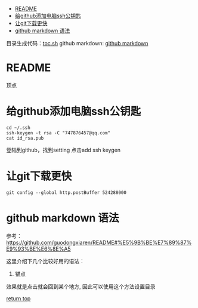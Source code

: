 <!--ts-->
* [README](#readme)
* [给github添加电脑ssh公钥匙](#给github添加电脑ssh公钥匙)
* [让git下载更快](#让git下载更快)
* [github markdown 语法](#github-markdown-语法)

<!-- Added by: mikizhu, at: 2021年 6月 3日 星期四 13时28分32秒 CST -->

<!--te-->

目录生成代码：[toc.sh](./toc.sh)
github markdown: [github markdown](https://docs.github.com/cn/github/writing-on-github/getting-started-with-writing-and-formatting-on-github/basic-writing-and-formatting-syntax)

# README

  顶点

# 给github添加电脑ssh公钥匙
```
cd ~/.ssh
ssh-keygen -t rsa -C "747876457@qq.com"
cat id_rsa.pub
```
登陆到github，找到setting 点击add ssh keygen

# 让git下载更快
```
git config --global http.postBuffer 524288000
```

# github markdown 语法

参考：https://github.com/guodongxiaren/README#%E5%9B%BE%E7%89%87%E9%93%BE%E6%8E%A5

这里介绍下几个比较好用的语法：

1. 锚点

效果就是点击就会回到某个地方, 因此可以使用这个方法设置目录

[return top](#readme) 


